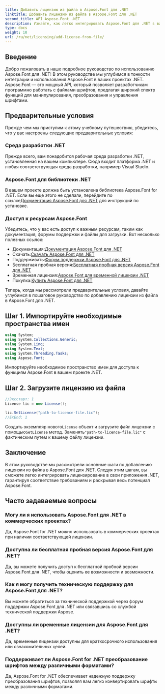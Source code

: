 ```yaml
---
title: Добавить лицензию из файла в Aspose.Font для .NET
linktitle: Добавить лицензию из файла в Aspose.Font для .NET
second_title: API Aspose.Font .NET
description: Узнайте, как легко интегрировать Aspose.Font для .NET в ваши проекты, с помощью нашего подробного руководства. Раскройте весь потенциал манипулирования шрифтами.
type: docs
weight: 10
url: /ru/net/licensing/add-license-from-file/
---
```

## Введение
Добро пожаловать в наше подробное руководство по использованию Aspose.Font для .NET! В этом руководстве мы углубимся в тонкости интеграции и использования Aspose.Font в ваших проектах .NET. Aspose.Font — это мощный API, который позволяет разработчикам программно работать с файлами шрифтов, предлагая широкий спектр функций для манипулирования, преобразования и управления шрифтами.
## Предварительные условия
Прежде чем мы приступим к этому учебному путешествию, убедитесь, что у вас настроены следующие предварительные условия:
### Среда разработки .NET
Прежде всего, вам понадобится рабочая среда разработки .NET, установленная на вашем компьютере. Сюда входит платформа .NET и любая соответствующая среда разработки, например Visual Studio.
### Aspose.Font для библиотеки .NET
 В вашем проекте должна быть установлена библиотека Aspose.Font for .NET. Если вы еще этого не сделали, перейдите по ссылке[Документация Aspose.Font для .NET](https://reference.aspose.com/font/net/) для инструкций по установке.
### Доступ к ресурсам Aspose.Font
Убедитесь, что у вас есть доступ к важным ресурсам, таким как документация, форумы поддержки и файлы для загрузки. Вот несколько полезных ссылок:
-  Документация:[Документация Aspose.Font для .NET](https://reference.aspose.com/font/net/)
-  Скачать:[Скачать Aspose.Font для .NET](https://releases.aspose.com/font/net/)
-  Поддерживать:[Форум поддержки Aspose.Font для .NET](https://forum.aspose.com/c/font/41)
-  Бесплатная пробная версия:[Бесплатная пробная версия Aspose.Font для .NET](https://releases.aspose.com/)
-  Временная лицензия:[Aspose.Font для временной лицензии .NET](https://purchase.aspose.com/temporary-license/)
-  Покупка:[Купить Aspose.Font для .NET](https://purchase.aspose.com/buy)

Теперь, когда мы рассмотрели предварительные условия, давайте углубимся в пошаговое руководство по добавлению лицензии из файла в Aspose.Font для .NET.

## Шаг 1. Импортируйте необходимые пространства имен

```csharp
using System;
using System.Collections.Generic;
using System.Linq;
using System.Text;
using System.Threading.Tasks;
using Aspose.Font;
```

Импортируйте необходимое пространство имен для доступа к функциям Aspose.Font в вашем проекте .NET.

## Шаг 2. Загрузите лицензию из файла

```csharp
//Эксстарт: 1
License lic = new License();

lic.SetLicense("path-to-licence-file.lic");
//ExEnd: 1
```

 Создать экземпляр нового`License` объект и загрузите файл лицензии с помощью`SetLicense` метод. Заменять`"path-to-licence-file.lic"` с фактическим путем к вашему файлу лицензии.

## Заключение
В этом руководстве мы рассмотрели основные шаги по добавлению лицензии из файла в Aspose.Font для .NET. Следуя этим шагам, вы сможете легко интегрировать лицензирование в свои приложения .NET, гарантируя соответствие требованиям и раскрывая весь потенциал Aspose.Font.
## Часто задаваемые вопросы
### Могу ли я использовать Aspose.Font для .NET в коммерческих проектах?
Да, Aspose.Font for .NET можно использовать в коммерческих проектах при наличии соответствующей лицензии.
### Доступна ли бесплатная пробная версия Aspose.Font для .NET?
Да, вы можете получить доступ к бесплатной пробной версии Aspose.Font для .NET, чтобы оценить ее возможности и возможности.
### Как я могу получить техническую поддержку для Aspose.Font для .NET?
Вы можете обратиться за технической поддержкой через форум поддержки Aspose.Font для .NET или связавшись со службой технической поддержки Aspose.
### Доступны ли временные лицензии для Aspose.Font для .NET?
Да, временные лицензии доступны для краткосрочного использования или ознакомительных целей.
### Поддерживает ли Aspose.Font for .NET преобразование шрифтов между различными форматами?
Да, Aspose.Font for .NET обеспечивает надежную поддержку преобразования шрифтов, позволяя вам легко конвертировать шрифты между различными форматами.